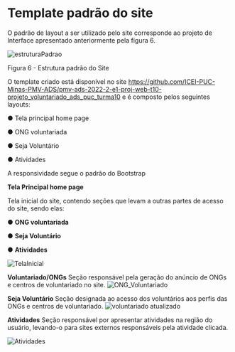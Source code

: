 # Template padrão do site

O  padrão  de  layout  a  ser  utilizado  pelo  site  corresponde  ao  projeto  de  Interface apresentado anteriormente pela figura 6.

![estruturaPadrao](https://user-images.githubusercontent.com/99758232/195962353-d545f5a0-826b-4942-8874-a48cb554c273.jpeg)


Figura 6 - Estrutura padrão do Site

O template criado está disponível no site 
https://github.com/ICEI-PUC-Minas-PMV-ADS/pmv-ads-2022-2-e1-proj-web-t10-projeto_voluntariado_ads_puc_turma10  e é composto pelos seguintes
layouts:

● Tela principal home page

● ONG voluntariada

● Seja Voluntário

● Atividades

A responsividade segue o padrão do Bootstrap

**Tela Principal home page** 

Tela inicial do site, contendo seções que levam a outras partes de acesso do site, sendo elas:

● **ONG voluntariada**

● **Seja Voluntário**

● **Atividades**

![TelaInicial](https://user-images.githubusercontent.com/71721477/200195626-93f151b9-483b-4e86-a638-3287ccb186aa.png)


**Voluntariado/ONGs**
Seção responsável pela geração do anúncio de ONGs e centros de voluntariado no site.
![ONG_Voluntariado]((https://user-images.githubusercontent.com/71721477/206922963-5e99b235-b054-4f00-a281-4046b88309f9.png))


**Seja Voluntário**
Seção designada ao acesso dos voluntários aos perfis das ONGs e centros de voluntariado.
![voluntariado atualizado](https://user-images.githubusercontent.com/71721477/200195933-f18991c0-fecd-4797-9b7d-950e8682e2ba.png)


**Atividades**
Seção responsável por apresentar atividades na região do usuário, levando-o para sites externos responsáveis pela atividade clicada.

![Atividades](https://user-images.githubusercontent.com/71721477/200195989-99311f85-38b0-43a8-b799-c875be926dac.png)


